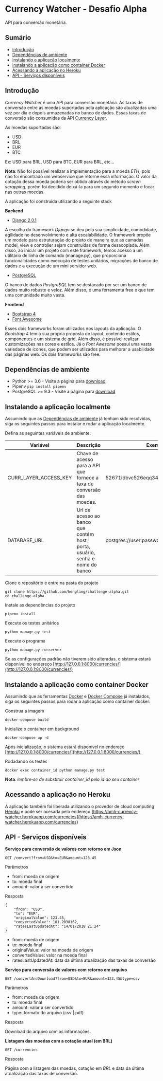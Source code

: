 # Currency Watcher - Desafio Alpha
API para conversão monetária.

## Sumário

* [Introdução](https://github.com/hengling/challenge-alpha#introdução)
* [Dependências de ambiente](https://github.com/hengling/challenge-alpha#dependências-de-ambiente)
* [Instalando a aplicação localmente](https://github.com/hengling/challenge-alpha#instalando-a-aplicação-localmente)
* [Instalando a aplicação como container Docker](https://github.com/hengling/challenge-alpha#instalando-a-aplicação-como-container-docker)
* [Acessando a aplicação no Heroku](https://github.com/hengling/challenge-alpha#acessando-a-aplicação-no-heroku)
* [API - Serviços disponíveis](https://github.com/hengling/challenge-alpha#api---serviços-dispon%C3%ADveis)

## Introdução

_Currency Watcher_ é uma API para conversão monetária. As taxas de conversão entre as moedas suportadas pela aplicação 
são atualizadas uma vez por dia e depois armazenadas no banco de dados. Essas taxas de conversão são consumidas da
API [Currency Layer](https://currencylayer.com). 

As moedas suportadas são:
- USD
- BRL
- EUR
- BTC

Ex: USD para BRL, USD para BTC, EUR para BRL, etc...

__Nota__: Não foi possível realizar a implementação para a moeda _ETH_, pois não foi encontrado um webservice que 
retorne essa informação. O valor da cotação dessa moeda poderia ser obtido através do método _screen scrapping_, porém 
foi decidido deixá-la para um segundo momento e focar nas outras moedas. 

A aplicação foi construída utilizando a seguinte stack

__Backend__

* [Django 2.0.1](https://www.djangoproject.com)

A escolha do framework _Django_ se deu pela sua simplicidade, comodidade, agilidade no desenvolvimento e alta 
escalabilidade. O framework propõe um modelo para estruturação do projeto de maneira que as camadas model, view 
e controller sejam construídas de forma desacoplada. Além disso, ao iniciar um projeto com este framework, temos acesso
a um utilitário de linha de comando (manage.py), que proporciona funcionalidades como execução de testes unitários, 
migrações de banco de dados e a execução de um mini servidor web.

* [PostgreSQL](https://www.postgresql.org)

O banco de dados _PostgreSQL_ tem se destacado por ser um banco de dados muito robusto e veloz. Além disso, é uma 
ferramenta free e que tem uma comunidade muito vasta.

__Frontend__

* [Bootstrap 4](https://v4-alpha.getbootstrap.com/)
* [Font Awesome](https://fontawesome.com/)

Esses dois frameworks foram utilizados nos layouts da aplicação. O _Bootstrap 4_ tem a sua própria proposta de layout,
contendo estilos, componentes e um sistema de grid. Além disso, é possível realizar customizações nas cores e estilos.
Já o _Font Awesome_ possui uma vasta variedade de ícones, que podem ser utilzados para melhorar a usabilidade das 
páginas web. Os dois frameworks são free. 

## Dependências de ambiente

* Python >= 3.6 - Visite a página para [download](https://www.python.org/downloads/)
* Pipenv ```pip install pipenv```
* PostgreSQL >= 9.3 - Visite a página para [download](https://www.postgresql.org/download/)

## Instalando a aplicação localmente

Assumindo que as [Dependências de ambiente](https://github.com/hengling/challenge-alpha#dependências-de-ambiente) já 
tenham sido resolvidas, siga os seguintes passos para instalar e rodar a aplicação localmente.

Defina as seguintes variáveis de ambiente:

| Variável              | Descrição                                                                     | Exemplo                                  |
| --------------------- | ----------------------------------------------------------------------------- | ---------------------------------------- |
| CURR_LAYER_ACCESS_KEY | Chave de acesso para a API que fornece a taxa de conversão das moedas.        | 52671idbvc526eqq34f                      |
| DATABASE_URL          | Url de acesso ao banco que contém host, porta, usuário, senha e nome do banco | postgres://user:passwd@host:port/db_name |

Clone o repositório e entre na pasta do projeto
```
git clone https://github.com/hengling/challenge-alpha.git
cd challenge-alpha
```

Instale as dependências do projeto
```
pipenv install
```

Execute os testes unitários
```
python manage.py test
```

Execute o programa
```
python manage.py runserver
```

Se as configurações padrão não tiverem sido alteradas, o sistema estará disponível no endereço 
[http://127.0.0.1:8000/currencies/](http://127.0.0.1:8000/currencies/)

## Instalando a aplicação como container Docker

Assumindo que as ferramentas [Docker](https://www.docker.com) e 
[Docker Compose](https://docs.docker.com/compose/install/) já instalados, siga os seguintes passos para rodar a
aplicação como container docker:

Construa a imagem
```
docker-compose build
```

Inicialize o container em background
```
docker-compose up -d
```

Após inicialização, o sistema estará disponível no endereço 
[http://127.0.0.1:8000/currencies/](http://127.0.0.1:8000/currencies/).

Rodadando os testes

```
docker exec container_id python manage.py test
```
__Nota__: _lembre-se de substituir container_id pelo id do seu container_

## Acessando a aplicação no Heroku

A aplicação também foi liberada utilizando o provedor de cloud computing [Heroku](https://heroku.com) e pode ser
acesada pelo endereço [https://amh-currency-watcher.herokuapp.com/currencies](https://amh-currency-watcher.herokuapp.com/currencies)


## API - Serviços disponíveis

__Serviço para conversão de valores com retorno em Json__
```
GET /convert?from=USD&to=EUR&amount=123.45
```

Parâmetros

* from: moeda de origem
* to: moeda final
* amount: valor a ser convertido

Resposta
```
{
    "from": "USD",
    "to": "EUR",
    "originalValue": 123.45,
    "convertedValue": 101.2038162,
    "ratesLastUpdatedAt": "14/01/2018 21:24"
}
```

* from: moeda de origem
* to: moeda final
* originalValue: valor na moeda de origem
* convertedValue: valor na moeda final
* ratesLastUpdatedAt: data da última atualização das taxas de conversão 

__Serviço para conversão de valores com retorno em arquivo__

```
GET /convertAndDownload?from=USD&to=EUR&amount=123.45&type=csv
```

Parâmetros

* from: moeda de origem
* to: moeda final
* amount: valor a ser convertido
* type: formato do arquivo (csv | pdf)

Resposta

Download do arquivo com as informações.

__Listagem das moedas com a cotação atual (em BRL)__

```
GET /currencies
```

Resposta

Página com a listagem das moedas, cotação em _BRL_ e data da última atualização das taxas de conversão.